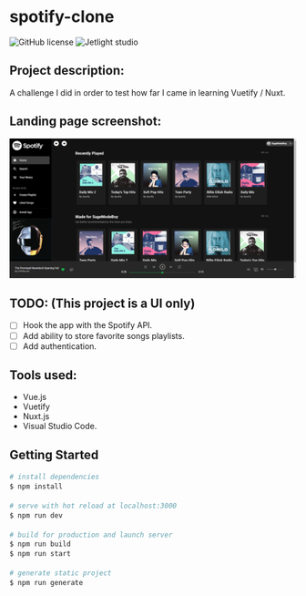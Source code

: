 # spotify-clone

![GitHub license](https://img.shields.io/github/license/oussamabonnor1/spotify-UI-clone-vuejs.svg)
![Jetlight studio](https://img.shields.io/badge/Made%20by-Jetlight%20studio-blue.svg?color=082544)

## Project description:

A challenge I did in order to test how far I came in learning Vuetify / Nuxt.

## Landing page screenshot:
<img src="screenshots/landingpage.png" width="720"/>

## TODO: (This project is a UI only)

* [ ] Hook the app with the Spotify API.
* [ ] Add ability to store favorite songs playlists.
* [ ] Add authentication.

## Tools used: 
* Vue.js
* Vuetify
* Nuxt.js
* Visual Studio Code.

## Getting Started

```bash
# install dependencies
$ npm install

# serve with hot reload at localhost:3000
$ npm run dev

# build for production and launch server
$ npm run build
$ npm run start

# generate static project
$ npm run generate
```


